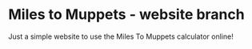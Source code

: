 # Miles to Muppets - website branch
Just a simple website to use the Miles To Muppets calculator online!